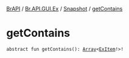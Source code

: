[BrAPI](../../index.md) / [Br.API.GUI.Ex](../index.md) / [Snapshot](index.md) / [getContains](./get-contains.md)

# getContains

`abstract fun getContains(): `[`Array`](https://kotlinlang.org/api/latest/jvm/stdlib/kotlin/-array/index.html)`<`[`ExItem`](../-ex-item/index.md)`!>!`